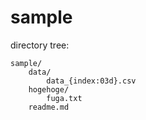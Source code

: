 sample
===

directory tree:

```
sample/
    data/
        data_{index:03d}.csv
    hogehoge/
        fuga.txt
    readme.md
```
